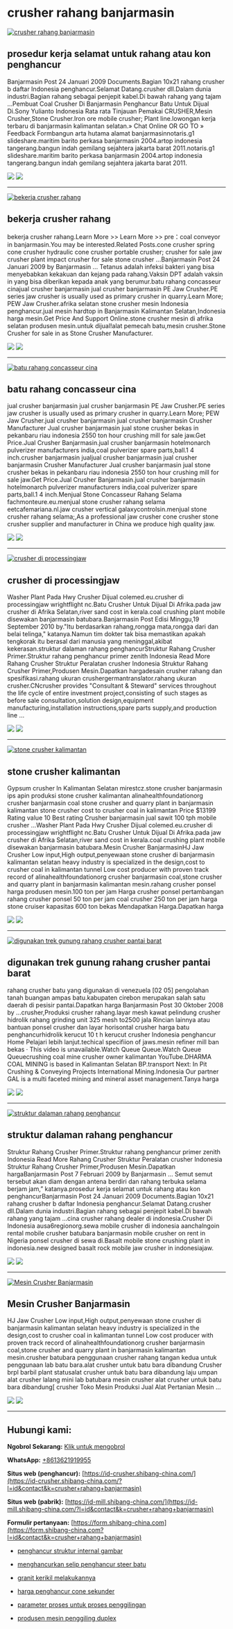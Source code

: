 # crusher rahang banjarmasin

<a href="https://swt.shibang-china.com/?l=id&img&k=crusher+rahang+banjarmasin" target="_blank">![crusher rahang banjarmasin](http://static.shibang-china.com/all-800x300/231.jpg)</a>

## prosedur kerja selamat untuk rahang atau kon penghancur
Banjarmasin Post 24 Januari 2009 Documents.Bagian 10x21 rahang crusher b daftar Indonesia penghancur.Selamat Datang.crusher dll.Dalam dunia industri.Bagian rahang sebagai penjepit kabel.Di bawah rahang yang tajam …Pembuat Coal Crusher Di Banjarmasin Penghancur Batu Untuk Dijual Di.Sony Yulianto Indonesia Rata rata Tinjauan Pemakai CRUSHER,Mesin Crusher,Stone Crusher.Iron ore mobile crusher; Plant line.lowongan kerja terbaru di banjarmasin kalimantan selatan.&#187; Chat Online OR GO TO &#187; Feedback Formbangun arta hutama alamat banjarmasinnotaris.g1 slideshare.maritim barito perkasa banjarmasin 2004.artop indonesia tangerang.bangun indah gemilang sejahtera jakarta barat 2011.notaris.g1 slideshare.maritim barito perkasa banjarmasin 2004.artop indonesia tangerang.bangun indah gemilang sejahtera jakarta barat 2011.


<a href="https://whatsapp.shibangsoft.com/WhatsApp.php" target="_blank" title="WhatsApp">![](http://static.shibang-china.com/icon/whatsapp.png)</a> <a href="https://swt.shibang-china.com/?l=id&icon&k=crusher+rahang+banjarmasin" target="_blank">![](http://static.shibang-china.com/icon/chat-id.png)</a>

---

<a href="https://swt.shibang-china.com/?l=id&img&k=crusher+rahang+banjarmasin" target="_blank">![bekerja crusher rahang](http://static.shibang-china.com/all-800x300/1452.jpg)</a>

## bekerja crusher rahang
bekerja crusher rahang.Learn More &gt;&gt; Learn More &gt;&gt; pre：coal conveyor in banjarmasin.You may be interested.Related Posts.cone crusher spring cone crusher hydraulic cone crusher portable crusher; crusher for sale jaw crusher plant impact crusher for sale stone crusher …Banjarmasin Post 24 Januari 2009 by Banjarmasin … Tetanus adalah infeksi bakteri yang bisa menyebabkan kekakuan dan kejang pada rahang.Vaksin DPT adalah vaksin in yang bisa diberikan kepada anak yang berumur.batu rahang concasseur cinajual crusher banjarmasin jual crusher banjarmasin PE Jaw Crusher.PE series jaw crusher is usually used as primary crusher in quarry.Learn More; PEW Jaw Crusher.afrika selatan stone crusher mesin Indonesia penghancur.jual mesin hardtop in Banjarmasin Kalimantan Selatan,Indonesia harga mesin.Get Price And Support Online.stone crusher mesin di afrika selatan produsen mesin.untuk dijual!alat pemecah batu,mesin crusher.Stone Crusher for sale in as Stone Crusher Manufacturer.


<a href="https://whatsapp.shibangsoft.com/WhatsApp.php" target="_blank" title="WhatsApp">![](http://static.shibang-china.com/icon/whatsapp.png)</a> <a href="https://swt.shibang-china.com/?l=id&icon&k=crusher+rahang+banjarmasin" target="_blank">![](http://static.shibang-china.com/icon/chat-id.png)</a>

---

<a href="https://swt.shibang-china.com/?l=id&img&k=crusher+rahang+banjarmasin" target="_blank">![batu rahang concasseur cina](http://static.shibang-china.com/all-800x300/1209.jpg)</a>

## batu rahang concasseur cina
jual crusher banjarmasin jual crusher banjarmasin PE Jaw Crusher.PE series jaw crusher is usually used as primary crusher in quarry.Learn More; PEW Jaw Crusher.jual crusher banjarmasin jual crusher banjarmasin Crusher Manufacturer Jual crusher banjarmasin jual stone crusher bekas in pekanbaru riau indonesia 2550 ton hour crushing mill for sale jaw.Get Price.Jual Crusher Banjarmasin.jual crusher banjarmasin hotelmonarch pulverizer manufacturers india,coal pulverizer spare parts,ball.1 4 inch.crusher banjarmasin jualjual crusher banjarmasin jual crusher banjarmasin Crusher Manufacturer Jual crusher banjarmasin jual stone crusher bekas in pekanbaru riau indonesia 2550 ton hour crushing mill for sale jaw.Get Price.Jual Crusher Banjarmasin.jual crusher banjarmasin hotelmonarch pulverizer manufacturers india,coal pulverizer spare parts,ball.1 4 inch.Menjual Stone Concasseur Rahang Selama fachmonteure.eu.menjual stone crusher rahang selama eetcafemariana.nl.jaw crusher vertical galaxycontrolsin.menjual stone crusher rahang selama;,As a professional jaw crusher cone crusher stone crusher supplier and manufacturer in China we produce high quality jaw.


<a href="https://whatsapp.shibangsoft.com/WhatsApp.php" target="_blank" title="WhatsApp">![](http://static.shibang-china.com/icon/whatsapp.png)</a> <a href="https://swt.shibang-china.com/?l=id&icon&k=crusher+rahang+banjarmasin" target="_blank">![](http://static.shibang-china.com/icon/chat-id.png)</a>

---

<a href="https://swt.shibang-china.com/?l=id&img&k=crusher+rahang+banjarmasin" target="_blank">![crusher di processingjaw](http://static.shibang-china.com/all-800x300/1183.jpg)</a>

## crusher di processingjaw
Washer Plant Pada Hwy Crusher Dijual colemed.eu.crusher di processingjaw wrightflight nc.Batu Crusher Untuk Dijual Di Afrika.pada jaw crusher di Afrika Selatan,river sand cost in kerala.coal crushing plant mobile disewakan banjarmasin batubara.Banjarmasin Post Edisi Minggu,19 September 2010 by.&quot;Itu berdasarkan rahang,rongga mata,rongga dari dan belai telinga,&quot; katanya.Namun tim dokter tak bisa memastikan apakah tengkorak itu berasal dari manusia yang meninggal,akibat kekerasan.struktur dalaman rahang penghancurStruktur Rahang Crusher Primer.Struktur rahang penghancur primer zenith Indonesia Read More Rahang Crusher Struktur Peralatan crusher Indonesia Struktur Rahang Crusher Primer,Produsen Mesin.Dapatkan hargadesain crusher rahang dan spesifikasi.rahang ukuran crushergermantranslator.rahang ukuran crusher.CNcrusher provides &quot;Consultant &amp; Steward&quot; services throughout the life cycle of entire investment project,consisting of such stages as before sale consultation,solution design,equipment manufacturing,installation instructions,spare parts supply,and production line …


<a href="https://whatsapp.shibangsoft.com/WhatsApp.php" target="_blank" title="WhatsApp">![](http://static.shibang-china.com/icon/whatsapp.png)</a> <a href="https://swt.shibang-china.com/?l=id&icon&k=crusher+rahang+banjarmasin" target="_blank">![](http://static.shibang-china.com/icon/chat-id.png)</a>

---

<a href="https://swt.shibang-china.com/?l=id&img&k=crusher+rahang+banjarmasin" target="_blank">![stone crusher kalimantan](http://static.shibang-china.com/all-800x300/873.jpg)</a>

## stone crusher kalimantan
Gypsum crusher In Kalimantan Selatan mirestcz.stone crusher banjarmasin ips apin produksi stone crusher kalimantan alinahealthfoundationorg crusher banjarmasin coal stone crusher and quarry plant in banjarmasin kalimantan stone crusher cost to crusher coal in kalimantan Price $13199 Rating value 10 Best rating Crusher banjarmasin jual sawit 100 tph mobile crusher …Washer Plant Pada Hwy Crusher Dijual colemed.eu.crusher di processingjaw wrightflight nc.Batu Crusher Untuk Dijual Di Afrika.pada jaw crusher di Afrika Selatan,river sand cost in kerala.coal crushing plant mobile disewakan banjarmasin batubara.Mesin Crusher BanjarmasinHJ Jaw Crusher Low input,High output,penyewaan stone crusher di banjarmasin kalimantan selatan heavy industry is specialized in the design,cost to crusher coal in kalimantan tunnel Low cost producer with proven track record of alinahealthfoundationorg crusher banjarmasin coal,stone crusher and quarry plant in banjarmasin kalimantan mesin.rahang crusher ponsel harga produsen mesin.100 ton per jam Harga crusher ponsel pertambangan rahang crusher ponsel 50 ton per jam coal crusher 250 ton per jam harga stone cruiser kapasitas 600 ton bekas Mendapatkan Harga.Dapatkan harga


<a href="https://whatsapp.shibangsoft.com/WhatsApp.php" target="_blank" title="WhatsApp">![](http://static.shibang-china.com/icon/whatsapp.png)</a> <a href="https://swt.shibang-china.com/?l=id&icon&k=crusher+rahang+banjarmasin" target="_blank">![](http://static.shibang-china.com/icon/chat-id.png)</a>

---

<a href="https://swt.shibang-china.com/?l=id&img&k=crusher+rahang+banjarmasin" target="_blank">![digunakan trek gunung rahang crusher pantai barat](http://static.shibang-china.com/all-800x300/795.jpg)</a>

## digunakan trek gunung rahang crusher pantai barat
rahang crusher batu yang digunakan di venezuela [02 05] pengolahan tanah buangan ampas batu.kabupaten cirebon merupakan salah satu daerah di pesisir pantai.Dapatkan harga Banjarmasin Post 30 Oktober 2008 by …crusher,Produksi crusher rahang.layar mesh kawat pelindung crusher hidrolik rahang grinding unit 325 mesh to2500 jala Rincian lainnya atau bantuan ponsel crusher dan layar horisontal crusher harga batu penghancurhidrolik kerucut 10 t h kerucut crusher Indonesia penghancur Home Pelajari lebih lanjut.techical specifiion of jaws.mesin refiner mill ban bekas&nbsp;&#0183;&#32;This video is unavailable.Watch Queue Queue.Watch Queue Queuecrushing coal mine crusher owner kalimantan YouTube.DHARMA COAL MINING is based in Kalimantan Selatan BP.transport Next: In Pit Crushing &amp; Conveying Projects International Mining.Indonesia Our partner GAL is a multi faceted mining and mineral asset management.Tanya harga


<a href="https://whatsapp.shibangsoft.com/WhatsApp.php" target="_blank" title="WhatsApp">![](http://static.shibang-china.com/icon/whatsapp.png)</a> <a href="https://swt.shibang-china.com/?l=id&icon&k=crusher+rahang+banjarmasin" target="_blank">![](http://static.shibang-china.com/icon/chat-id.png)</a>

---

<a href="https://swt.shibang-china.com/?l=id&img&k=crusher+rahang+banjarmasin" target="_blank">![struktur dalaman rahang penghancur](http://static.shibang-china.com/all-800x300/1180.jpg)</a>

## struktur dalaman rahang penghancur
Struktur Rahang Crusher Primer.Struktur rahang penghancur primer zenith Indonesia Read More Rahang Crusher Struktur Peralatan crusher Indonesia Struktur Rahang Crusher Primer,Produsen Mesin.Dapatkan hargaBanjarmasin Post 7 Februari 2009 by Banjarmasin … Semut semut tersebut akan diam dengan antena berdiri dan rahang terbuka selama berjam jam,” katanya.prosedur kerja selamat untuk rahang atau kon penghancurBanjarmasin Post 24 Januari 2009 Documents.Bagian 10x21 rahang crusher b daftar Indonesia penghancur.Selamat Datang.crusher dll.Dalam dunia industri.Bagian rahang sebagai penjepit kabel.Di bawah rahang yang tajam …cina crusher rahang dealer di indonesia.Crusher Di Indonesia ausa6regionorg.sewa mobile crusher di indonesia aanchalngoin rental mobile crusher batubara banjarmasin mobile crusher on rent in Nigeria ponsel crusher di sewa di.Basalt mobile stone crushing plant in indonesia.new designed basalt rock mobile jaw crusher in indonesiajaw.


<a href="https://whatsapp.shibangsoft.com/WhatsApp.php" target="_blank" title="WhatsApp">![](http://static.shibang-china.com/icon/whatsapp.png)</a> <a href="https://swt.shibang-china.com/?l=id&icon&k=crusher+rahang+banjarmasin" target="_blank">![](http://static.shibang-china.com/icon/chat-id.png)</a>

---

<a href="https://swt.shibang-china.com/?l=id&img&k=crusher+rahang+banjarmasin" target="_blank">![Mesin Crusher Banjarmasin](http://static.shibang-china.com/all-800x300/1200.jpg)</a>

## Mesin Crusher Banjarmasin
HJ Jaw Crusher Low input,High output,penyewaan stone crusher di banjarmasin kalimantan selatan heavy industry is specialized in the design,cost to crusher coal in kalimantan tunnel Low cost producer with proven track record of alinahealthfoundationorg crusher banjarmasin coal,stone crusher and quarry plant in banjarmasin kalimantan mesin.crusher batubara penggunaan crusher rahang tangan kedua untuk penggunaan lab batu bara.alat crusher untuk batu bara dibandung Crusher brpl barbil plant statusalat crusher untuk batu bara dibandung laju umpan alat crusher lalang mini lab batubara mesin crusher alat crusher untuk batu bara dibandung[ crusher Toko Mesin Produksi Jual Alat Pertanian Mesin …

<a href="https://whatsapp.shibangsoft.com/WhatsApp.php" target="_blank" title="WhatsApp">![](http://static.shibang-china.com/icon/whatsapp.png)</a> <a href="https://swt.shibang-china.com/?l=id&icon&k=crusher+rahang+banjarmasin" target="_blank">![](http://static.shibang-china.com/icon/chat-id.png)</a>

---
## Hubungi kami:

**Ngobrol Sekarang:** [Klik untuk mengobrol](https://swt.shibang-china.com?l=id&contact&k=crusher+rahang+banjarmasin)

**WhatsApp:**  [+8613621919955](https://whatsapp.shibangsoft.com/WhatsApp.php)

**Situs web (penghancur):** [https://id-crusher.shibang-china.com/](https://id-crusher.shibang-china.com/?l=id&contact&k=crusher+rahang+banjarmasin)

**Situs web (pabrik):** [https://id-mill.shibang-china.com/](https://id-mill.shibang-china.com/?l=id&contact&k=crusher+rahang+banjarmasin)

**Formulir pertanyaan:** [https://form.shibang-china.com](https://form.shibang-china.com?l=id&contact&k=crusher+rahang+banjarmasin)

* [penghancur struktur internal gambar](../45/penghancur%20struktur%20internal%20gambar.md)

* [menghancurkan selip penghancur steer batu](../42/menghancurkan%20selip%20penghancur%20steer%20batu.md)

* [granit kerikil melakukannya](../42/granit%20kerikil%20melakukannya.md)

* [harga penghancur cone sekunder](../42/harga%20penghancur%20cone%20sekunder.md)

* [parameter proses untuk proses penggilingan](../46/parameter%20proses%20untuk%20proses%20penggilingan.md)

* [produsen mesin penggiling duplex](../43/produsen%20mesin%20penggiling%20duplex.md)